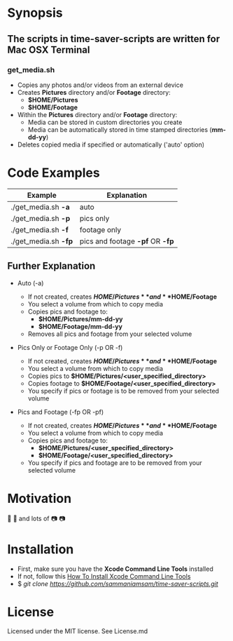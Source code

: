 # Synopsis

## The scripts in time-saver-scripts are written for Mac OSX Terminal

### get_media.sh

- Copies any photos and/or videos from an external device
- Creates **Pictures** directory and/or **Footage** directory:
  - **$HOME/Pictures**
  - **$HOME/Footage**
- Within the **Pictures** directory and/or **Footage** directory:
  - Media can be stored in custom directories you create
  - Media can be automatically stored in time stamped directories (**mm-dd-yy**)
- Deletes copied media if specified or automatically ('auto' option)

# Code Examples
Example | Explanation
----------------- | -----------------
./get_media.sh **-a** | auto
./get_media.sh **-p** | pics only
./get_media.sh **-f** | footage only
./get_media.sh **-fp** | pics and footage **-pf** OR **-fp**

## Further Explanation

- Auto (-a)
  - If not created, creates **$HOME/Pictures** and **$HOME/Footage**
  - You select a volume from which to copy media
  - Copies pics and footage to:
    - **$HOME/Pictures/mm-dd-yy**
    - **$HOME/Footage/mm-dd-yy**
  - Removes all pics and footage from your selected volume

- Pics Only or Footage Only (-p OR -f)
  - If not created, creates **$HOME/Pictures** and **$HOME/Footage**
  - You select a volume from which to copy media
  - Copies pics to **$HOME/Pictures/<user_specified_directory>**
  - Copies footage to **$HOME/Footage/<user_specified_directory>**
  - You specify if pics or footage is to be removed from your selected volume

- Pics and Footage (-fp OR -pf)
  - If not created, creates **$HOME/Pictures** and **$HOME/Footage**
  - You select a volume from which to copy media
  - Copies pics and footage to:
    - **$HOME/Pictures/<user_specified_directory>**
    - **$HOME/Footage/<user_specified_directory>**
  - You specify if pics and footage are to be removed from your selected volume

# Motivation
:movie_camera: :movie_camera: and lots of :camera: :camera:

# Installation
- First, make sure you have the **Xcode Command Line Tools** installed
- If not, follow this [How To Install Xcode Command Line Tools ](http://osxdaily.com/2014/02/12/install-command-line-tools-mac-os-x/)
- $ _git clone https://github.com/sammaniamsam/time-saver-scripts.git_

# License
Licensed under the MIT license. See License.md

